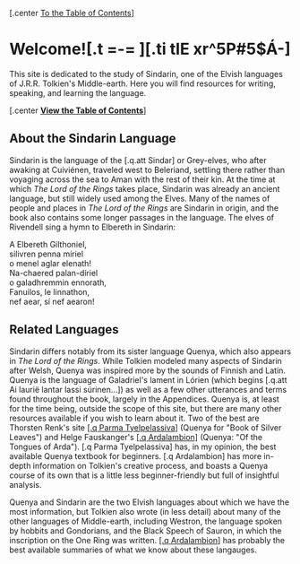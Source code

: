 [.center <a class="nav" href="table-of-contents.html">To the Table of Contents</a>]

<h1 class="center">Welcome![.t  =-= ][.ti tlE xr^5P#5$&#193;-]</h1>

This site is dedicated to the study of Sindarin, one of the Elvish languages of J.R.R. Tolkien's Middle-earth. Here you will find resources for writing, speaking, and learning the language.

[.center <b><a href="table-of-contents.html">View the Table of Contents</a></b>]

## About the Sindarin Language

Sindarin is the language of the [.q.att Sindar] or Grey-elves, who after awaking at Cuiviénen, traveled west to Beleriand, settling there rather than voyaging across the sea to Aman with the rest of their kin. At the time at which _The Lord of the Rings_ takes place, Sindarin was already an ancient language, but still widely used among the Elves. Many of the names of people and places in _The Lord of the Rings_ are Sindarin in origin, and the book also contains some longer passages in the language. The elves of Rivendell sing a hymn to Elbereth in Sindarin:

<div class="figure center">
  <div class="s att">
    A Elbereth Gilthoniel,<br/>
    silivren penna míriel<br/>
    o menel aglar elenath!<br />
    Na-chaered palan-díriel<br />
    o galadhremmin ennorath,<br />
    Fanuilos, le linnathon,<br />
    nef aear, sí nef aearon!<br />
  </div>
</div>

## Related Languages

Sindarin differs notably from its sister language Quenya, which also appears in _The Lord of the Rings_. While Tolkien modeled many aspects of Sindarin after Welsh, Quenya was inspired more by the sounds of Finnish and Latin. Quenya is the language of Galadriel's lament in Lórien (which begins [.q.att Ai laurië lantar lassi súrinen...]) as well as a few other utterances and terms found throughout the book, largely in the Appendices. Quenya is, at least for the time being, outside the scope of this site, but there are many other resources available if you wish to learn about it. Two of the best are Thorsten Renk's site <a href="http://www.science-and-fiction.org/elvish/index.html">[.q Parma Tyelpelassiva]</a> (Quenya for "Book of Silver Leaves") and Helge Fauskanger's <a href="http://folk.uib.no/hnohf/">[.q Ardalambion]</a> (Quenya: "Of the Tongues of Arda"). [.q Parma Tyelpelassiva] has, in my opinion, the best available Quenya textbook for beginners. [.q Ardalambion] has more in-depth information on Tolkien's creative process, and boasts a Quenya course of its own that is a little less beginner-friendly but full of insightful analysis.

Quenya and Sindarin are the two Elvish languages about which we have the most information, but Tolkien also wrote (in less detail) about many of the other languages of Middle-earth, including Westron, the language spoken by hobbits and Gondorians, and the Black Speech of Sauron, in which the inscription on the One Ring was written. <a href="http://folk.uib.no/hnohf/">[.q Ardalambion]</a> has probably the best available summaries of what we know about these langauges.

<!-- Sometimes the use of Quenya words is unavoidable, since many Elvish linguistic terms are drawn from Quenya&mdash;for example, [.q tengwar], the usual name of the best-known Elvish writing system. To make it clear that these words are Quenya and not Sindarin, I have printed them in [.q this color]. -->
